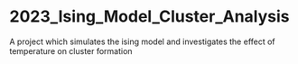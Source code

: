 # 2023_Ising_Model_Cluster_Analysis
A project which simulates the ising model and investigates the effect of temperature on cluster formation 
